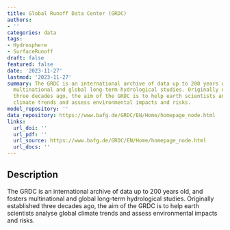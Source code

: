 ```yaml
---
title: Global Runoff Data Center (GRDC)
authors:
- ''
categories: data
tags:
- Hydrosphere
- SurfaceRunoff
draft: false
featured: false
date: '2023-11-27'
lastmod: '2023-11-27'
summary: The GRDC is an international archive of data up to 200 years old, and fosters
  multinational and global long-term hydrological studies. Originally established
  three decades ago, the aim of the GRDC is to help earth scientists analyse global
  climate trends and assess environmental impacts and risks.
model_repository: ''
data_repository: https://www.bafg.de/GRDC/EN/Home/homepage_node.html
links:
  url_doi: ''
  url_pdf: ''
  url_source: https://www.bafg.de/GRDC/EN/Home/homepage_node.html
  url_docs: ''
---
```


## Description

The GRDC is an international archive of data up to 200 years old, and fosters multinational and global long-term hydrological studies. Originally established three decades ago, the aim of the GRDC is to help earth scientists analyse global climate trends and assess environmental impacts and risks.

